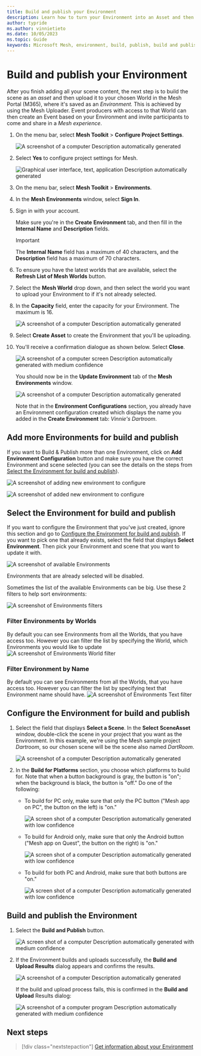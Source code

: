 ```yaml
---
title: Build and publish your Environment
description: Learn how to turn your Environment into an Asset and then publish it in the Mesh Portal.
author: typride
ms.author: vinnietieto
ms.date: 10/05/2023
ms.topic: Guide
keywords: Microsoft Mesh, environment, build, publish, build and publish, uploader, Mesh uploader
---
```


# Build and publish your Environment

After you finish adding all your scene content, the next step is to build the scene as an *asset* and then upload it to your chosen World in the Mesh Portal (M365), where it's saved as an *Environment.* This is achieved by using the Mesh Uploader. Event producers with access to that World can then create an Event based on your Environment and invite participants to come and share in a *Mesh experience*.

1. On the menu bar, select **Mesh Toolkit** > **Configure Project Settings**.

    ![A screenshot of a computer Description automatically generated](../../media/make-your-environment-available-for-events/001-project-settings.png)

1. Select **Yes** to configure project settings for Mesh.

    ![Graphical user interface, text, application Description automatically generated](../../media/make-your-environment-available-for-events/image015.png)

1.  On the menu bar, select **Mesh Toolkit** > **Environments**.

1. In the **Mesh Environments** window, select **Sign In**.

1. Sign in with your account.

    Make sure you're in the **Create** **Environment** tab, and then fill
    in the **Internal Name** and **Description** fields. 
    
    > [!IMPORTANT]
    > The **Internal Name** field has a maximum of 40 characters, and the
    **Description** field has a maximum of 70 characters.

1. To ensure you have the latest worlds that are available, select the **Refresh List of Mesh Worlds** button.

1. Select the **Mesh World** drop down, and then select the world you
    want to upload your Environment to if it's not already selected.

1. In the **Capacity** field, enter the capacity for your Environment.
    The maximum is 16.

    ![A screenshot of a computer Description automatically generated](../../media/make-your-environment-available-for-events/002-uploader-create.png)

1.  Select **Create Asset** to create the Environment that you'll be
    uploading.

1. You'll receive a confirmation dialogue as shown below. Select
    **Close**.

    ![A screenshot of a computer screen Description automatically
    generated with medium
    confidence](../../media/make-your-environment-available-for-events/image017.jpg)

    You should now be in the **Update Environment** tab of the **Mesh
    Environments** window.

    ![A screenshot of a computer Description automatically
    generated](../../media/make-your-environment-available-for-events/003-uploader-update.png)

    Note that in the **Environment Configurations** section, you already
    have an Environment configuration created which displays the name you
    added in the **Create Environment** tab: *Vinnie's Dartroom*.

## Add more Environments for build and publish

If you want to Build & Publish more than one Environment, click on **Add Environment Configuration** button and make sure you have the correct Environment and scene selected (you can see the details on the steps from [Select the Environment for build and publish](#select-the-environment-for-build-and-publish)).

![A screenshot of adding new environment to configure](../../media/make-your-environment-available-for-events/uploader_add_environment_button.png)

![A screenshot of added new environment to configure](../../media/make-your-environment-available-for-events/uploader_add_environment_button_result.png)


## Select the Environment for build and publish

If you want to configure the Environment that you've just created, ignore this section and go to [Configure the Environment for build and publish](#configure-the-environment-for-build-and-publish).
If you want to pick one that already exists, select the field that displays **Select Environment**. Then pick your Environment and scene that you want to update it with.

![A screenshot of available Environments](../../media/make-your-environment-available-for-events/uploader_list_of_avaliable_environments.png)

Environments that are already selected will be disabled.

Sometimes the list of the available Environments can be big. Use these 2 filters to help sort environments:

![A screenshot of Environments filters](../../media/make-your-environment-available-for-events/uploader_environment_filters.png)


### Filter Environments by Worlds

By default you can see Environments from all the Worlds, that you have access too. However you can filter the list by specifying the World, which Environments you would like to update
![A screenshot of Environments World filter](../../media/make-your-environment-available-for-events/uploader_environment_world_filter.png)


### Filter Environment by Name

By default you can see Environments from all the Worlds, that you have access too. However you can filter the list by specifying text that Environment name should have.
![A screenshot of Environments Text filter](../../media/make-your-environment-available-for-events/uploader_environment_name_filter.png)


## Configure the Environment for build and publish

1. Select the field that displays **Select a Scene**. In the
    **Select** **SceneAsset** window, double-click the scene in your
    project that you want as the Environment. In this example, we're
    using the Mesh sample project *Dartroom*, so our chosen scene will be the scene also named *DartRoom*.

    ![A screenshot of a computer Description automatically generated](../../media/make-your-environment-available-for-events/004-select-scene.png)

1. In the **Build for Platforms** section, you choose which platforms
    to build for. Note that when a button background is gray, the button
    is "on"; when the background is black, the button is "off." Do one
    of the following:

    - To build for PC only, make sure that only the PC button ("Mesh
        app on PC", the button on the left) is "on."

        ![A screen shot of a computer Description automatically generated with low confidence](../../media/make-your-environment-available-for-events/image021.jpg)

    - To build for Android only, make sure that only the Android button ("Mesh app on Quest", the button on the right) is "on."

        ![A screen shot of a computer Description automatically generated with low confidence](../../media/make-your-environment-available-for-events/image022.jpg)

    - To build for both PC and Android, make sure that both buttons are "on."

        ![A screen shot of a computer Description automatically generated with low confidence](../../media/make-your-environment-available-for-events/image023.jpg)

## Build and publish the Environment

1. Select the **Build and Publish** button.

    ![A screen shot of a computer Description automatically generated with medium confidence](../../media/make-your-environment-available-for-events/image024.jpg)

1.  If the Environment builds and uploads successfully, the **Build and
    Upload Results** dialog appears and confirms the results.

    ![A screenshot of a computer Description automatically generated](../../media/make-your-environment-available-for-events/005-build-succeeded.png)

    If the build and upload process fails, this is confirmed in the **Build and Upload** Results dialog:

    ![A screenshot of a computer program Description automatically generated with medium confidence](../../media/make-your-environment-available-for-events/006-build-failed.png)

## Next steps

> [!div class="nextstepaction"]
> [Get information about your Environment](get-information-about-your-environment.md)

